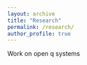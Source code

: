 ```yaml
---
layout: archive
title: "Research"
permalink: /research/
author_profile: true
---
```


Work on open q systems

